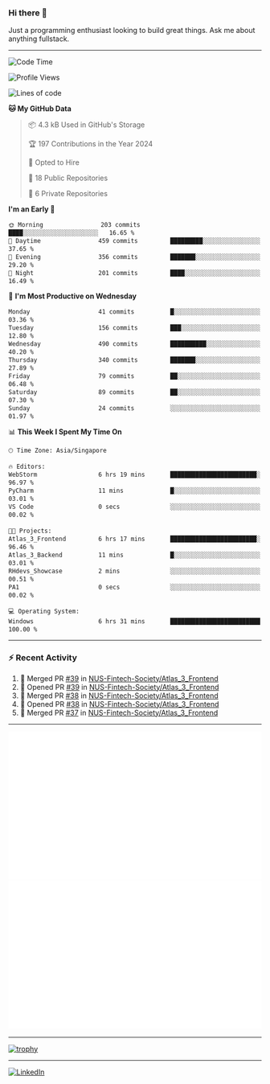 ### Hi there 👋

<!--
**gnimnix/gnimnix** is a ✨ _special_ ✨ repository because its `README.md` (this file) appears on your GitHub profile.

Here are some ideas to get you started:

- 🔭 I’m currently working on ...
- 🌱 I’m currently learning ...
- 👯 I’m looking to collaborate on ...
- 🤔 I’m looking for help with ...
- 💬 Ask me about ...
- 📫 How to reach me: ...
- 😄 Pronouns: ...
- ⚡ Fun fact: ...
-->

Just a programming enthusiast looking to build great things. Ask me about anything fullstack.

---

<!--START_SECTION:waka-->
![Code Time](http://img.shields.io/badge/Code%20Time-3%20hrs%209%20mins-blue)

![Profile Views](http://img.shields.io/badge/Profile%20Views-266-blue)

![Lines of code](https://img.shields.io/badge/From%20Hello%20World%20I%27ve%20Written-230.1%20thousand%20lines%20of%20code-blue)

**🐱 My GitHub Data** 

> 📦 4.3 kB Used in GitHub's Storage 
 > 
> 🏆 197 Contributions in the Year 2024
 > 
> 💼 Opted to Hire
 > 
> 📜 18 Public Repositories 
 > 
> 🔑 6 Private Repositories 
 > 
**I'm an Early 🐤** 

```text
🌞 Morning                203 commits         ████░░░░░░░░░░░░░░░░░░░░░   16.65 % 
🌆 Daytime                459 commits         █████████░░░░░░░░░░░░░░░░   37.65 % 
🌃 Evening                356 commits         ███████░░░░░░░░░░░░░░░░░░   29.20 % 
🌙 Night                  201 commits         ████░░░░░░░░░░░░░░░░░░░░░   16.49 % 
```
📅 **I'm Most Productive on Wednesday** 

```text
Monday                   41 commits          █░░░░░░░░░░░░░░░░░░░░░░░░   03.36 % 
Tuesday                  156 commits         ███░░░░░░░░░░░░░░░░░░░░░░   12.80 % 
Wednesday                490 commits         ██████████░░░░░░░░░░░░░░░   40.20 % 
Thursday                 340 commits         ███████░░░░░░░░░░░░░░░░░░   27.89 % 
Friday                   79 commits          ██░░░░░░░░░░░░░░░░░░░░░░░   06.48 % 
Saturday                 89 commits          ██░░░░░░░░░░░░░░░░░░░░░░░   07.30 % 
Sunday                   24 commits          ░░░░░░░░░░░░░░░░░░░░░░░░░   01.97 % 
```


📊 **This Week I Spent My Time On** 

```text
🕑︎ Time Zone: Asia/Singapore

🔥 Editors: 
WebStorm                 6 hrs 19 mins       ████████████████████████░   96.97 % 
PyCharm                  11 mins             █░░░░░░░░░░░░░░░░░░░░░░░░   03.01 % 
VS Code                  0 secs              ░░░░░░░░░░░░░░░░░░░░░░░░░   00.02 % 

🐱‍💻 Projects: 
Atlas_3_Frontend         6 hrs 17 mins       ████████████████████████░   96.46 % 
Atlas_3_Backend          11 mins             █░░░░░░░░░░░░░░░░░░░░░░░░   03.01 % 
RHdevs_Showcase          2 mins              ░░░░░░░░░░░░░░░░░░░░░░░░░   00.51 % 
PA1                      0 secs              ░░░░░░░░░░░░░░░░░░░░░░░░░   00.02 % 

💻 Operating System: 
Windows                  6 hrs 31 mins       █████████████████████████   100.00 % 
```




<!--END_SECTION:waka-->
---


### :zap: Recent Activity

<!--START_SECTION:activity-->
1. 🎉 Merged PR [#39](https://github.com/NUS-Fintech-Society/Atlas_3_Frontend/pull/39) in [NUS-Fintech-Society/Atlas_3_Frontend](https://github.com/NUS-Fintech-Society/Atlas_3_Frontend)
2. 💪 Opened PR [#39](https://github.com/NUS-Fintech-Society/Atlas_3_Frontend/pull/39) in [NUS-Fintech-Society/Atlas_3_Frontend](https://github.com/NUS-Fintech-Society/Atlas_3_Frontend)
3. 🎉 Merged PR [#38](https://github.com/NUS-Fintech-Society/Atlas_3_Frontend/pull/38) in [NUS-Fintech-Society/Atlas_3_Frontend](https://github.com/NUS-Fintech-Society/Atlas_3_Frontend)
4. 💪 Opened PR [#38](https://github.com/NUS-Fintech-Society/Atlas_3_Frontend/pull/38) in [NUS-Fintech-Society/Atlas_3_Frontend](https://github.com/NUS-Fintech-Society/Atlas_3_Frontend)
5. 🎉 Merged PR [#37](https://github.com/NUS-Fintech-Society/Atlas_3_Frontend/pull/37) in [NUS-Fintech-Society/Atlas_3_Frontend](https://github.com/NUS-Fintech-Society/Atlas_3_Frontend)
<!--END_SECTION:activity-->

---

<img src="https://github.com/gnimnix/github-stats-transparent/blob/output/generated/overview.svg" /><img src="https://github.com/gnimnix/github-stats-transparent/blob/output/generated/languages.svg" />

---

[![trophy](https://github-profile-trophy.vercel.app/?username=gnimnix)](https://github.com/ryo-ma/github-profile-trophy)

---

<a href="https://www.linkedin.com/in/xmluu/" target="_blank"><img src="https://img.shields.io/badge/LinkedIn-%230077B5.svg?&style=flat-square&logo=linkedin&logoColor=white" alt="LinkedIn"></a>
